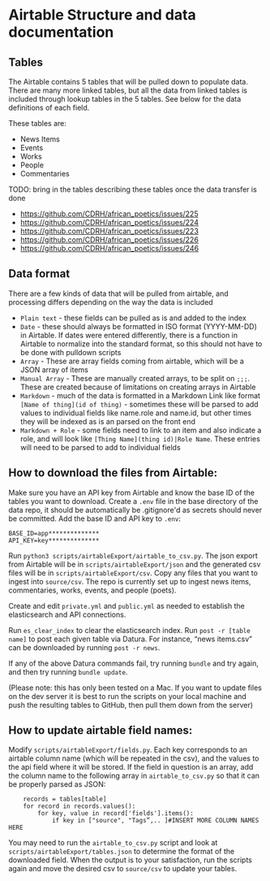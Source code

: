 # Airtable Structure and data documentation

## Tables 

The Airtable contains 5 tables that will be pulled down to populate data. There are many more linked tables, but all the data from linked tables is included through lookup tables in the 5 tables. See below for the data definitions of each field.

These tables are: 

- News Items
- Events
- Works
- People
- Commentaries

TODO: bring in the tables describing these tables once the data transfer is done

- https://github.com/CDRH/african_poetics/issues/225
- https://github.com/CDRH/african_poetics/issues/224
- https://github.com/CDRH/african_poetics/issues/223
- https://github.com/CDRH/african_poetics/issues/226
- https://github.com/CDRH/african_poetics/issues/246

## Data format

There are a few kinds of data that will be pulled from airtable, and processing differs depending on the way the data is included

- `Plain text` - these fields can be pulled as is and added to the index
- `Date` - these should always be formatted in ISO format (YYYY-MM-DD) in Airtable. If dates were entered differently, there is a function in Airtable to normalize into the standard format, so this should not have to be done with pulldown scripts
- `Array` - These are array fields coming from airtable, which will be a JSON array of items
- `Manual Array` - These are manually created arrays, to be split on `;;;`. These are created because of limitations on creating arrays in Airtable
- `Markdown` - much of the data is formatted in a Markdown Link like format `[Name of thing](id of thing)` - sometimes these will be parsed to add values to individual fields like name.role and name.id, but other times they will be indexed as is an parsed on the front end
- `Markdown + Role` - some fields need to link to an item and also indicate a role, and will look like `[Thing Name](thing id)|Role Name`. These entries will need to be parsed to add to individual fields

## How to download the files from Airtable:

Make sure you have an API key from Airtable and know the base ID of the tables you want to download.
Create a `.env` file in the base directory of the data repo, it should be automatically be .gitignore'd as secrets should never be committed. Add the base ID and API key to `.env`:
```
BASE_ID=app**************
API_KEY=key**************
```
Run `python3 scripts/airtableExport/airtable_to_csv.py`. The json export from Airtable will be in `scripts/airtableExport/json` and the generated csv files will be in `scripts/airtableExport/csv`. Copy any files that you want to ingest into `source/csv`. The repo is currently set up to ingest news items, commentaries, works, events, and people (poets).

Create and edit `private.yml` and `public.yml` as needed to establish the elasticsearch and API connections.

Run `es_clear_index` to clear the elasticsearch index. Run `post -r [table name]` to post each given table via Datura. For instance, “news items.csv” can be downloaded by running `post -r news`.

If any of the above Datura commands fail, try running `bundle` and try again, and then try running `bundle update`.

(Please note: this has only been tested on a Mac. If you want to update files on the dev server it is best to run the scripts on your local machine and push the resulting tables to GitHub, then pull them down from the server)


## How to update airtable field names:

Modify `scripts/airtableExport/fields.py`. Each key corresponds to an airtable column name (which will be repeated in the csv), and the values to the api field where it will be stored.
If the field in question is an array, add the column name to the following array in `airtable_to_csv.py` so that it can be properly parsed as JSON:
```
    records = tables[table]
    for record in records.values():
        for key, value in record['fields'].items():
            if key in ["source", "Tags”,.. ]#INSERT MORE COLUMN NAMES HERE
```
 You may need to run the `airtable_to_csv.py` script and look at `scripts/airtableExport/tables.json` to determine the format of the downloaded field.
When the output is to your satisfaction, run the scripts again and move the desired csv to `source/csv` to update your tables.
